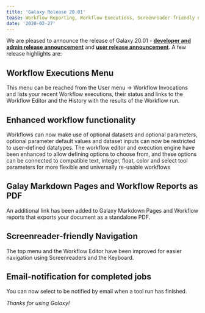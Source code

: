 ```yaml
---
title: 'Galaxy Release 20.01'
tease: Workflow Reporting, Workflow Executions, Screenreader-friendly navigation
date: '2020-02-27'
---
```


We are pleased to announce the release of Galaxy
20.01 - **[developer and admin release announcement](https://docs.galaxyproject.org/en/master/releases/20.01_announce.html)** and **[user release announcement](https://docs.galaxyproject.org/en/master/releases/20.01_announce_user.html)**.
A few release highlights are:

Workflow Executions Menu
------------------------

This menu can be reached from the User menu -> Workflow Invocations and lists your recent Workflow executions, their status and links to the Workflow Editor and the History with the results of the Workflow run.

Enhanced workflow functionality
-------------------------------

Workflows can now make use of optional datasets and optional parameters, optional parameter default values and dataset inputs can now be restricted to
user-defined datatypes. The workflow editor and execution engine have been enhanced to allow defining options to choose from, and these options can be
connected to compatible text, integer, float, color and select tool parameters for more flexible and universally re-usable workflows

Galay Markdown Pages and Workflow Reports as PDF
------------------------------------------------

An additional link has been added to Galaxy Markdown Pages and Workflow reports that exports your document as a standalone PDF.

Screenreader-friendly Navigation
--------------------------------

The top menu and the Workflow Editor have been improved for easier navigation using Screenreaders and the Keyboard.

Email-notification for completed jobs
-------------------------------------

You can now select to be notified by email when a tool run has finished.

_Thanks for using Galaxy!_
